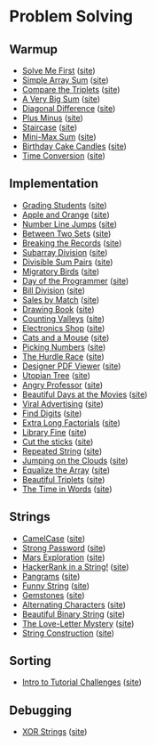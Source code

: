 # Problem Solving
## Warmup
- [Solve Me First](./Solve%20Me%20First/) ([site](https://www.hackerrank.com/challenges/solve-me-first/))
- [Simple Array Sum](./Simple%20Array%20Sum/) ([site](https://www.hackerrank.com/challenges/simple-array-sum/))
- [Compare the Triplets](./Compare%20the%20Triplets/) ([site](https://www.hackerrank.com/challenges/compare-the-triplets/))
- [A Very Big Sum](./A%20Very%20Big%20Sum/) ([site](https://www.hackerrank.com/challenges/a-very-big-sum/))
- [Diagonal Difference](./Diagonal%20Difference/) ([site](https://www.hackerrank.com/challenges/diagonal-difference/))
- [Plus Minus](./Plus%20Minus/) ([site](https://www.hackerrank.com/challenges/plus-minus/))
- [Staircase](./Staircase/) ([site](https://www.hackerrank.com/challenges/staircase/))
- [Mini-Max Sum](./Mini-Max%20Sum/) ([site](https://www.hackerrank.com/challenges/mini-max-sum/))
- [Birthday Cake Candles](./Birthday%20Cake%20Candles/) ([site](https://www.hackerrank.com/challenges/birthday-cake-candles/))
- [Time Conversion](./Time%20Conversion/) ([site](https://www.hackerrank.com/challenges/time-conversion/))

## Implementation
- [Grading Students](./Grading%20Students/) ([site](https://www.hackerrank.com/challenges/grading/))
- [Apple and Orange](./Apple%20and%20Orange/) ([site](https://www.hackerrank.com/challenges/apple-and-orange/))
- [Number Line Jumps](./Number%20Line%20Jumps/) ([site](https://www.hackerrank.com/challenges/kangaroo/))
- [Between Two Sets](./Between%20Two%20Sets/) ([site](https://www.hackerrank.com/challenges/between-two-sets/))
- [Breaking the Records](./Breaking%20the%20Records/) ([site](https://www.hackerrank.com/challenges/breaking-best-and-worst-records/))
- [Subarray Division](./Subarray%20Division/) ([site](https://www.hackerrank.com/challenges/the-birthday-bar/))
- [Divisible Sum Pairs](./Divisible%20Sum%20Pairs/) ([site](https://www.hackerrank.com/challenges/divisible-sum-pairs/))
- [Migratory Birds](./Migratory%20Birds/) ([site](https://www.hackerrank.com/challenges/migratory-birds/))
- [Day of the Programmer](./Day%20of%20the%20Programmer/) ([site](https://www.hackerrank.com/challenges/day-of-the-programmer/))
- [Bill Division](./Bill%20Division/) ([site](https://www.hackerrank.com/challenges/bon-appetit/))
- [Sales by Match](./Sales%20by%20Match/) ([site](https://www.hackerrank.com/challenges/sock-merchant/))
- [Drawing Book](./Drawing%20Book/) ([site](https://www.hackerrank.com/challenges/drawing-book/))
- [Counting Valleys](./Counting%20Valleys/) ([site](https://www.hackerrank.com/challenges/counting-valleys/))
- [Electronics Shop](./Electronics%20Shop/) ([site](https://www.hackerrank.com/challenges/electronics-shop/))
- [Cats and a Mouse](./Cats%20and%20a%20Mouse/) ([site](https://www.hackerrank.com/challenges/cats-and-a-mouse/))
- [Picking Numbers](./Picking%20Numbers/) ([site](https://www.hackerrank.com/challenges/picking-numbers/))
- [The Hurdle Race](./The%20Hurdle%20Race/) ([site](https://www.hackerrank.com/challenges/the-hurdle-race))
- [Designer PDF Viewer](./Designer%20PDF%Viewer) ([site](https://www.hackerrank.com/challenges/designer-pdf-viewer))
- [Utopian Tree](./Utopian%20Tree) ([site](https://www.hackerrank.com/challenges/utopian-tree))
- [Angry Professor](./Angry%20Professor) ([site](https://www.hackerrank.com/challenges/angry-professor))
- [Beautiful Days at the Movies](./Beautiful%20Days%20at%20the%20Movies) ([site](https://www.hackerrank.com/challenges/beautiful-days-at-the-movies))
- [Viral Advertising](./Viral%20Advertising) ([site](https://www.hackerrank.com/challenges/strange-advertising))
- [Find Digits](./Find%20Digits) ([site](https://www.hackerrank.com/challenges/find-digits))
- [Extra Long Factorials](./Extra%20Long%20Factorials) ([site](https://www.hackerrank.com/challenges/extra-long-factorials))
- [Library Fine](./Library%20Fine) ([site](https://www.hackerrank.com/challenges/library-fine))
- [Cut the sticks](./Cut%20the%20sticks) ([site](https://www.hackerrank.com/challenges/cut-the-sticks))
- [Repeated String](./Repeated%20String) ([site](https://www.hackerrank.com/challenges/repeated-string))
- [Jumping on the Clouds](./Jumping%20on%20the%20Clouds) ([site](https://www.hackerrank.com/challenges/jumping-on-the-clouds))
- [Equalize the Array](./Equalize%20the%20Array) ([site](https://www.hackerrank.com/challenges/equality-in-a-array))
- [Beautiful Triplets](./Beautiful%20Triplets) ([site](https://www.hackerrank.com/challenges/beautiful-triplets))
- [The Time in Words](./The%20Time%20in%20Words) ([site](https://www.hackerrank.com/challenges/the-time-in-words))

## Strings
- [CamelCase](./CamelCase) ([site](https://www.hackerrank.com/challenges/camelcase/))
- [Strong Password](./Strong%20Password) ([site](https://www.hackerrank.com/challenges/strong-password/))
- [Mars Exploration](./Mars%20Exploration) ([site](https://www.hackerrank.com/challenges/mars-exploration/))
- [HackerRank in a String!](./HackerRank%20in%20a%20String!) ([site](https://www.hackerrank.com/challenges/hackerrank-in-a-string/))
- [Pangrams](./Pangrams) ([site](https://www.hackerrank.com/challenges/pangrams))
- [Funny String](./Funny%20String) ([site](https://www.hackerrank.com/challenges/funny-string/))
- [Gemstones](./Gemstones) ([site](https://www.hackerrank.com/challenges/gem-stones/))
- [Alternating Characters](./Alternating%20Characters) ([site](https://www.hackerrank.com/challenges/alternating-characters/))
- [Beautiful Binary String](./Beautiful%20Binary%20String) ([site](https://www.hackerrank.com/challenges/beautiful-binary-string/))
- [The Love-Letter Mystery](./The%20Love-Letter%20Mystery) ([site](https://www.hackerrank.com/challenges/the-love-letter-mystery/))
- [String Construction](./String%20Construction) ([site](https://www.hackerrank.com/challenges/string-construction/))

## Sorting
- [Intro to Tutorial Challenges](./Intro%20to%20Tutorial%20Challenges) ([site](https://www.hackerrank.com/challenges/tutorial-intro/))

## Debugging
- [XOR Strings](./XOR%20Strings) ([site](https://www.hackerrank.com/challenges/strings-xor/))
